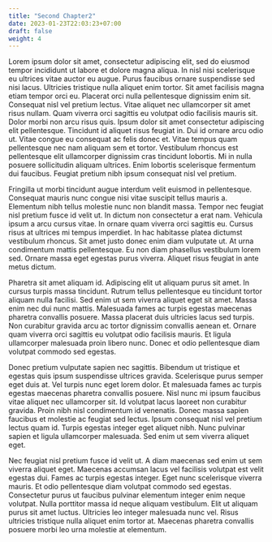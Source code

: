 ```yaml
---
title: "Second Chapter2"
date: 2023-01-23T22:03:23+07:00
draft: false
weight: 4
---
```


Lorem ipsum dolor sit amet, consectetur adipiscing elit, sed do eiusmod tempor incididunt ut labore et dolore magna aliqua. In nisl nisi scelerisque eu ultrices vitae auctor eu augue. Purus faucibus ornare suspendisse sed nisi lacus. Ultricies tristique nulla aliquet enim tortor. Sit amet facilisis magna etiam tempor orci eu. Placerat orci nulla pellentesque dignissim enim sit. Consequat nisl vel pretium lectus. Vitae aliquet nec ullamcorper sit amet risus nullam. Quam viverra orci sagittis eu volutpat odio facilisis mauris sit. Dolor morbi non arcu risus quis. Ipsum dolor sit amet consectetur adipiscing elit pellentesque. Tincidunt id aliquet risus feugiat in. Dui id ornare arcu odio ut. Vitae congue eu consequat ac felis donec et. Vitae tempus quam pellentesque nec nam aliquam sem et tortor. Vestibulum rhoncus est pellentesque elit ullamcorper dignissim cras tincidunt lobortis. Mi in nulla posuere sollicitudin aliquam ultrices. Enim lobortis scelerisque fermentum dui faucibus. Feugiat pretium nibh ipsum consequat nisl vel pretium.

Fringilla ut morbi tincidunt augue interdum velit euismod in pellentesque. Consequat mauris nunc congue nisi vitae suscipit tellus mauris a. Elementum nibh tellus molestie nunc non blandit massa. Tempor nec feugiat nisl pretium fusce id velit ut. In dictum non consectetur a erat nam. Vehicula ipsum a arcu cursus vitae. In ornare quam viverra orci sagittis eu. Cursus risus at ultrices mi tempus imperdiet. In hac habitasse platea dictumst vestibulum rhoncus. Sit amet justo donec enim diam vulputate ut. At urna condimentum mattis pellentesque. Eu non diam phasellus vestibulum lorem sed. Ornare massa eget egestas purus viverra. Aliquet risus feugiat in ante metus dictum.

Pharetra sit amet aliquam id. Adipiscing elit ut aliquam purus sit amet. In cursus turpis massa tincidunt. Rutrum tellus pellentesque eu tincidunt tortor aliquam nulla facilisi. Sed enim ut sem viverra aliquet eget sit amet. Massa enim nec dui nunc mattis. Malesuada fames ac turpis egestas maecenas pharetra convallis posuere. Massa placerat duis ultricies lacus sed turpis. Non curabitur gravida arcu ac tortor dignissim convallis aenean et. Ornare quam viverra orci sagittis eu volutpat odio facilisis mauris. Et ligula ullamcorper malesuada proin libero nunc. Donec et odio pellentesque diam volutpat commodo sed egestas.

Donec pretium vulputate sapien nec sagittis. Bibendum ut tristique et egestas quis ipsum suspendisse ultrices gravida. Scelerisque purus semper eget duis at. Vel turpis nunc eget lorem dolor. Et malesuada fames ac turpis egestas maecenas pharetra convallis posuere. Nisl nunc mi ipsum faucibus vitae aliquet nec ullamcorper sit. Id volutpat lacus laoreet non curabitur gravida. Proin nibh nisl condimentum id venenatis. Donec massa sapien faucibus et molestie ac feugiat sed lectus. Ipsum consequat nisl vel pretium lectus quam id. Turpis egestas integer eget aliquet nibh. Nunc pulvinar sapien et ligula ullamcorper malesuada. Sed enim ut sem viverra aliquet eget.

Nec feugiat nisl pretium fusce id velit ut. A diam maecenas sed enim ut sem viverra aliquet eget. Maecenas accumsan lacus vel facilisis volutpat est velit egestas dui. Fames ac turpis egestas integer. Eget nunc scelerisque viverra mauris. Et odio pellentesque diam volutpat commodo sed egestas. Consectetur purus ut faucibus pulvinar elementum integer enim neque volutpat. Nulla porttitor massa id neque aliquam vestibulum. Elit ut aliquam purus sit amet luctus. Ultricies leo integer malesuada nunc vel. Risus ultricies tristique nulla aliquet enim tortor at. Maecenas pharetra convallis posuere morbi leo urna molestie at elementum.